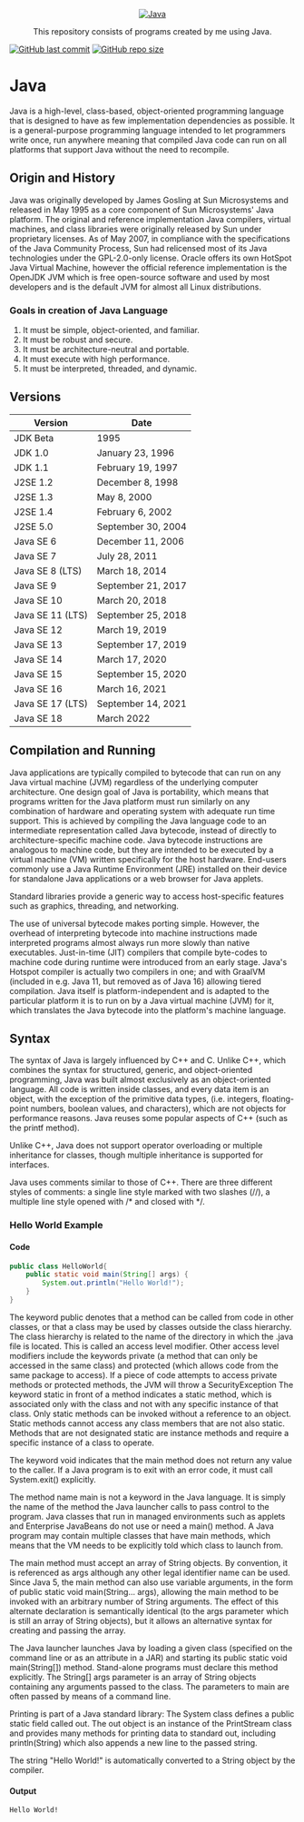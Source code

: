 <p align="center">
    <a href="https://github.com/Yaduttam95/Java">
        <!--<img alt="Java" src="https://upload.wikimedia.org/wikipedia/en/3/30/Java_programming_language_logo.svg" >-->
        <img alt="Java" src="https://developers.redhat.com/sites/default/files/styles/article_feature/public/ST-java1_1x%20%283%29.png?itok=Tkr1xEri" >
    </a>
</p>

<p align="center">
This repository consists of programs created by me using Java.
</p>


[![GitHub last commit](https://img.shields.io/github/last-commit/Yaduttam95/Java)](https://github.com/Yaduttam95/Java/commits/master)
[![GitHub repo size](https://img.shields.io/github/repo-size/Yaduttam95/Java)](https://github.com/Yaduttam95/Java/archive/master.zip)


# Java
Java is a high-level, class-based, object-oriented programming language that is designed to have as few implementation dependencies as possible. It is a general-purpose programming language intended to let programmers write once, run anywhere meaning that compiled Java code can run on all platforms that support Java without the need to recompile.

## Origin and History
Java was originally developed by James Gosling at Sun Microsystems and released in May 1995 as a core component of Sun Microsystems' Java platform. The original and reference implementation Java compilers, virtual machines, and class libraries were originally released by Sun under proprietary licenses. As of May 2007, in compliance with the specifications of the Java Community Process, Sun had relicensed most of its Java technologies under the GPL-2.0-only license. Oracle offers its own HotSpot Java Virtual Machine, however the official reference implementation is the OpenJDK JVM which is free open-source software and used by most developers and is the default JVM for almost all Linux distributions.
### Goals in creation of Java Language
1.  It must be simple, object-oriented, and familiar.
2.  It must be robust and secure.
3.  It must be architecture-neutral and portable.
4.  It must execute with high performance.
5.  It must be interpreted, threaded, and dynamic.

## Versions
| Version | Date |
| --- | --- |
| JDK Beta | 1995 |
| JDK 1.0 | January 23, 1996 |
| JDK 1.1 | February 19, 1997 |
| J2SE 1.2 | December 8, 1998 |
| J2SE 1.3 | May 8, 2000 |
| J2SE 1.4 | February 6, 2002 |
| J2SE 5.0 | September 30, 2004 |
| Java SE 6 | December 11, 2006 |
| Java SE 7 | July 28, 2011 |
| Java SE 8 (LTS) |	March 18, 2014 |
| Java SE 9 | September 21, 2017 |
| Java SE 10 | March 20, 2018 |
| Java SE 11 (LTS) | September 25, 2018 |
| Java SE 12 | March 19, 2019 |
| Java SE 13 | September 17, 2019 |
| Java SE 14 | March 17, 2020 |
| Java SE 15 | September 15, 2020 |
| Java SE 16 | March 16, 2021 |
| Java SE 17 (LTS) | September 14, 2021 |
| Java SE 18 | March 2022 |


## Compilation and Running
Java applications are typically compiled to bytecode that can run on any Java virtual machine (JVM) regardless of the underlying computer architecture.
One design goal of Java is portability, which means that programs written for the Java platform must run similarly on any combination of hardware and operating system with adequate run time support. This is achieved by compiling the Java language code to an intermediate representation called Java bytecode, instead of directly to architecture-specific machine code. Java bytecode instructions are analogous to machine code, but they are intended to be executed by a virtual machine (VM) written specifically for the host hardware. End-users commonly use a Java Runtime Environment (JRE) installed on their device for standalone Java applications or a web browser for Java applets.

Standard libraries provide a generic way to access host-specific features such as graphics, threading, and networking.

The use of universal bytecode makes porting simple. However, the overhead of interpreting bytecode into machine instructions made interpreted programs almost always run more slowly than native executables. Just-in-time (JIT) compilers that compile byte-codes to machine code during runtime were introduced from an early stage. Java's Hotspot compiler is actually two compilers in one; and with GraalVM (included in e.g. Java 11, but removed as of Java 16) allowing tiered compilation. Java itself is platform-independent and is adapted to the particular platform it is to run on by a Java virtual machine (JVM) for it, which translates the Java bytecode into the platform's machine language.


## Syntax
The syntax of Java is largely influenced by C++ and C. Unlike C++, which combines the syntax for structured, generic, and object-oriented programming, Java was built almost exclusively as an object-oriented language. All code is written inside classes, and every data item is an object, with the exception of the primitive data types, (i.e. integers, floating-point numbers, boolean values, and characters), which are not objects for performance reasons. Java reuses some popular aspects of C++ (such as the printf method).

Unlike C++, Java does not support operator overloading or multiple inheritance for classes, though multiple inheritance is supported for interfaces.

Java uses comments similar to those of C++. There are three different styles of comments: a single line style marked with two slashes (//), a multiple line style opened with /* and closed with */.
### Hello World Example
#### Code
```java
public class HelloWorld{
    public static void main(String[] args) {
        System.out.println("Hello World!");
    }
}
```
The keyword public denotes that a method can be called from code in other classes, or that a class may be used by classes outside the class hierarchy. The class hierarchy is related to the name of the directory in which the .java file is located. This is called an access level modifier. Other access level modifiers include the keywords private (a method that can only be accessed in the same class) and protected (which allows code from the same package to access). If a piece of code attempts to access private methods or protected methods, the JVM will throw a SecurityException
The keyword static in front of a method indicates a static method, which is associated only with the class and not with any specific instance of that class. Only static methods can be invoked without a reference to an object. Static methods cannot access any class members that are not also static. Methods that are not designated static are instance methods and require a specific instance of a class to operate.

The keyword void indicates that the main method does not return any value to the caller. If a Java program is to exit with an error code, it must call System.exit() explicitly.

The method name main is not a keyword in the Java language. It is simply the name of the method the Java launcher calls to pass control to the program. Java classes that run in managed environments such as applets and Enterprise JavaBeans do not use or need a main() method. A Java program may contain multiple classes that have main methods, which means that the VM needs to be explicitly told which class to launch from.

The main method must accept an array of String objects. By convention, it is referenced as args although any other legal identifier name can be used. Since Java 5, the main method can also use variable arguments, in the form of public static void main(String... args), allowing the main method to be invoked with an arbitrary number of String arguments. The effect of this alternate declaration is semantically identical (to the args parameter which is still an array of String objects), but it allows an alternative syntax for creating and passing the array.

The Java launcher launches Java by loading a given class (specified on the command line or as an attribute in a JAR) and starting its public static void main(String[]) method. Stand-alone programs must declare this method explicitly. The String[] args parameter is an array of String objects containing any arguments passed to the class. The parameters to main are often passed by means of a command line.

Printing is part of a Java standard library: The System class defines a public static field called out. The out object is an instance of the PrintStream class and provides many methods for printing data to standard out, including println(String) which also appends a new line to the passed string.

The string "Hello World!" is automatically converted to a String object by the compiler.
#### Output
```
Hello World!
```
